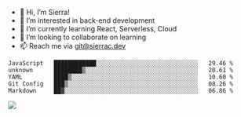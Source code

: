 - 👋 Hi, I’m Sierra!
- 👀 I’m interested in back-end development
- 🌱 I’m currently learning React, Serverless, Cloud
- 💞️ I’m looking to collaborate on learning
- 📫 Reach me via git@sierrac.dev

<!--START_SECTION:waka-->
```text
JavaScript   ████████████░░░░░░░░░░░░░░░░░░░░░░░░░░░░░   29.46 % 
unknown      ████████▒░░░░░░░░░░░░░░░░░░░░░░░░░░░░░░░░   20.61 % 
YAML         ████▒░░░░░░░░░░░░░░░░░░░░░░░░░░░░░░░░░░░░   10.60 % 
Git Config   ███▒░░░░░░░░░░░░░░░░░░░░░░░░░░░░░░░░░░░░░   08.26 % 
Markdown     ██▓░░░░░░░░░░░░░░░░░░░░░░░░░░░░░░░░░░░░░░   06.86 % 
```
<!--END_SECTION:waka-->


![](https://hit.yhype.me/github/profile?user_id=7351311)
